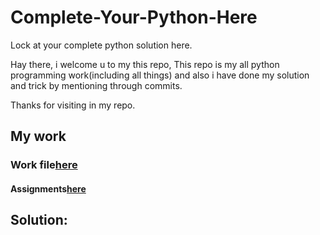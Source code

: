 # Complete-Your-Python-Here
Lock at your complete python solution here.

Hay there, i welcome u to my this repo, 
This repo is my all python programming work(including all things) and also  i have done my solution and trick by mentioning through commits.

Thanks for visiting in my repo.

## My work

### Work file[here](https://github.com/Muhammad-Usama-07/Complete-Python-Development/blob/master/Starting%20with%20python%20Programming.ipynb)

#### Assignments[here](https://github.com/Muhammad-Usama-07/Complete-Python-Development/tree/master/Assignments)

## Solution:
